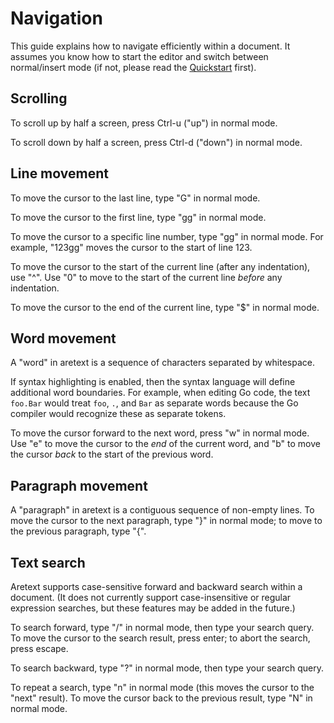 Navigation
==========

This guide explains how to navigate efficiently within a document. It assumes you know how to start the editor and switch between normal/insert mode (if not, please read the [Quickstart](quickstart.md) first).

Scrolling
---------

To scroll up by half a screen, press Ctrl-u ("up") in normal mode.

To scroll down by half a screen, press Ctrl-d ("down") in normal mode.

Line movement
-------------

To move the cursor to the last line, type "G" in normal mode.

To move the cursor to the first line, type "gg" in normal mode.

To move the cursor to a specific line number, type "<number>gg" in normal mode. For example, "123gg" moves the cursor to the start of line 123.

To move the cursor to the start of the current line (after any indentation), use "^". Use "0" to move to the start of the current line *before* any indentation.

To move the cursor to the end of the current line, type "$" in normal mode.

Word movement
-------------

A "word" in aretext is a sequence of characters separated by whitespace.

If syntax highlighting is enabled, then the syntax language will define additional word boundaries. For example, when editing Go code, the text `foo.Bar` would treat `foo`, `.`, and `Bar` as separate words because the Go compiler would recognize these as separate tokens.

To move the cursor forward to the next word, press "w" in normal mode. Use "e" to move the cursor to the *end* of the current word, and "b" to move the cursor *back* to the start of the previous word.

Paragraph movement
------------------

A "paragraph" in aretext is a contiguous sequence of non-empty lines. To move the cursor to the next paragraph, type "}" in normal mode; to move to the previous paragraph, type "{".

Text search
-----------

Aretext supports case-sensitive forward and backward search within a document. (It does not currently support case-insensitive or regular expression searches, but these features may be added in the future.)

To search forward, type "/" in normal mode, then type your search query. To move the cursor to the search result, press enter; to abort the search, press escape.

To search backward, type "?" in normal mode, then type your search query.

To repeat a search, type "n" in normal mode (this moves the cursor to the "next" result). To move the cursor back to the previous result, type "N" in normal mode.
